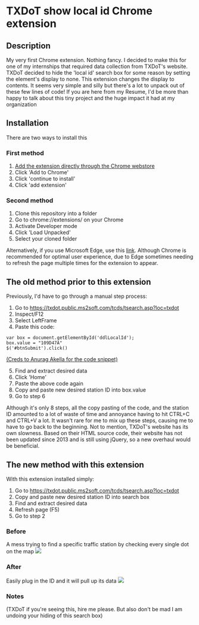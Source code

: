 # TXDoT show local id Chrome extension
## Description
My very first Chrome extension. Nothing fancy. I decided to make this for one of my internships that required data collection from TXDoT's website. TXDoT decided to hide the 'local id' search box for some reason by setting the element's display to none. This extension changes the display to contents. It seems very simple and silly but there's a lot to unpack out of these few lines of code! If you are here from my Resume, I'd be more than happy to talk about this tiny project and the huge impact it had at my organization

## Installation
There are two ways to install this
### First method
1. [Add the extension directly through the Chrome webstore](https://chrome.google.com/webstore/detail/txdot-show-local-id/kgkooacnbokkdblkeknakfdfooajlopg/related?hl=en&authuser=0)
2. Click 'Add to Chrome'
3. Click 'continue to install'
4. Click 'add extension'

### Second method
1. Clone this repository into a folder
2. Go to chrome://extensions/ on your Chrome
3. Activate Developer mode
4. Click 'Load Unpacked'
5. Select your cloned folder

Alternatively, if you use Microsoft Edge, use this [link](https://microsoftedge.microsoft.com/addons/detail/txdot-show-local-id/nacmfhjkglniiabpmddckkgmeeceahgg). Although Chrome is recommended for optimal user experience, due to Edge sometimes needing to refresh the page multiple times for the extension to appear.

## The old method prior to this extension
Previously, I'd have to go through a manual step process:
1. Go to https://txdot.public.ms2soft.com/tcds/tsearch.asp?loc=txdot
2. Inspect/F12
3. Select LeftFrame
4. Paste this code:
```
var box = document.getElementById('ddlLocalId');
box.value = "109D47A"
$('#btnSubmit').click()
```
[(Creds to Anurag Akella for the code snippet)](https://github.com/anuragakella)

5. Find and extract desired data
6. Click 'Home'
7. Paste the above code again
8. Copy and paste new desired station ID into box.value
9. Go to step 6

Although it's only 8 steps, all the copy pasting of the code, and the station ID amounted to a lot of waste of time and annoyance having to hit CTRL+C and CTRL+V a lot. It wasn't rare for me to mix up these steps, causing me to have to go back to the beginning. Not to mention, TXDoT's website has its own slowness. Based on their HTML source code, their website has not been updated since 2013 and is still using jQuery, so a new overhaul would be beneficial.

## The new method with this extension
With this extension installed simply:
1. Go to https://txdot.public.ms2soft.com/tcds/tsearch.asp?loc=txdot
2. Copy and paste new desired station ID into search box
3. Find and extract desired data
4. Refresh page (F5)
5. Go to step 2

### Before
A mess trying to find a specific traffic station by checking every single dot on the map
![](https://cdn.discordapp.com/attachments/864906898679791669/1111812856040669314/image.png)

### After
Easily plug in the ID and it will pull up its data
![](https://cdn.discordapp.com/attachments/864906898679791669/1111813232445898852/image.png)


### Notes
(TXDoT if you're seeing this, hire me please. But also don't be mad I am undoing your hiding of this search box)
